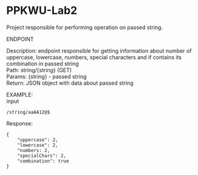 # PPKWU-Lab2

Project responsible for performing operation on passed string.

ENDPOINT  

Description: endpoint responsible for getting information about number of uppercase, lowercase, numbers, special characters and if contains its combination in passed string   
Path: string/{string} (GET)  
Params:  {string} - passed string     
Return: JSON object with data about passed string  

EXAMPLE:  
input  
```
/string/aaAA12@$
```

Response:  
```
{  
    "uppercase": 2,    
    "lowercase": 2,  
    "numbers: 2,  
    "specialChars": 2,  
    "combination": true
}   
```
